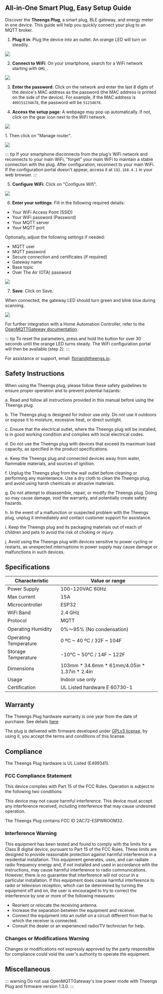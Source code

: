 ## All-in-One Smart Plug, Easy Setup Guide

Discover the **Theengs Plug**, a smart plug, BLE gateway, and energy meter in one device. This guide will help you quickly connect your plug to an MQTT broker.

1. **Plug it in**: Plug the device into an outlet. An orange LED will turn on steadily.
<p align="left">
  <img src="./img/Theengs-plug01-orange.png">
</p>

2. **Connect to WiFi**: On your smartphone, search for a WiFi network starting with `OMG_`.
<p align="left">
  <img src="./img/Theengs-plug01-wifi.png">
</p>

3. **Enter the password**: Click on the network and enter the last 8 digits of the device's MAC address as the password (the MAC address is printed on the side of the device). For example, if the MAC address is `409151234678`, the password will be `51234678`.

4. **Access the setup page**: A webpage may pop up automatically. If not, click on the gear icon next to the WiFi network.
<p align="left">
  <img src="./img/Theengs-plug01-wifi-manage-gear.png">
</p>
1. Then click on "Manage router".
<p align="left">
  <img src="./img/Theengs-plug01-wifi-manage-router.png">
</p>

::: tip
If your smartphone disconnects from the plug's WiFi network and reconnects to your main WiFi, "forget" your main WiFi to maintain a stable connection with the plug. After configuration, reconnect to your main WiFi. If the configuration portal doesn't appear, access it at `192.168.4.1` in your web browser.
:::

5. **Configure WiFi**: Click on "Configure Wifi".
<p align="left">
  <img src="./img/Theengs-plug01-wifi-manage-configure.png">
</p>

6. **Enter your settings**: Fill in the following required details:
* Your WiFi Access Point (SSID)
* Your WiFi password (Password)
* Your MQTT server
* Your MQTT port

Optionally, adjust the following settings if needed:
* MQTT user
* MQTT password
* Secure connection and certificates (if required)
* Gateway name
* Base topic
* Over The Air (OTA) password
<p align="left">
  <img src="./img/Theengs-plug01-wifi-manage-parameter.png">
</p>

7. **Save**: Click on Save.

When connected, the gateway LED should turn green and blink blue during scanning.
<p align="left">
  <img src="./img/Theengs-plug01-green.png">
</p>

For further integration with a Home Automation Controller, refer to the [OpenMQTTGateway documentation](https://docs.openmqttgateway.com/use/ble.html).

::: tip
To reset the parameters, press and hold the button for over 30 seconds until the orange LED turns steady. The WiFi configuration portal will then be available (step 2).
:::

For assistance or support, email: [florian@theengs.io](mailto:florian@theengs.io).

## Safety Instructions
When using the Theengs plug, please follow these safety guidelines to ensure proper operation and to prevent potential hazards:

a. Read and follow all instructions provided in this manual before using the Theengs plug.

b. The Theengs plug is designed for indoor use only. Do not use it outdoors or expose it to moisture, excessive heat, or direct sunlight.

c. Ensure that the electrical outlet, where the Theengs plug will be installed, is in good working condition and complies with local electrical codes.

d. Do not use the Theengs plug with devices that exceed its maximum load capacity, as specified in the product specifications.

e. Keep the Theengs plug and connected devices away from water, flammable materials, and sources of ignition.

f. Unplug the Theengs plug from the wall outlet before cleaning or performing any maintenance. Use a dry cloth to clean the Theengs plug, and avoid using harsh chemicals or abrasive materials.

g. Do not attempt to disassemble, repair, or modify the Theengs plug. Doing so may cause damage, void the warranty, and potentially create safety hazards.

h. In the event of a malfunction or suspected problem with the Theengs plug, unplug it immediately and contact customer support for assistance.

i. Keep the Theengs plug and its packaging materials out of reach of children and pets to avoid the risk of choking or injury.

j. Avoid using the Theengs plug with devices sensitive to power cycling or restarts, as unexpected interruptions in power supply may cause damage or malfunctions in such devices.

## Specifications
|Characteristic|Value or range|
|-|-|
|Power Supply|100-120VAC 60Hz|
|Max current|15A|
|Microcontroller|ESP32|
|WiFi Band|2.4 GHz|
|Protocol|MQTT|
|Operating Humidity|0%～95% (No condensation)|
|Operating Temperature| 0 ºC ~ 40 ºC / 32F ~ 104F|
|Storage Temperature| -10°C ~ 50°C / 14F ~ 122F|
|Dimensions	|103mm * 34.6mm * 61mm/4.05in * 1.37in * 2.4in|
|Usage| Indoor use only|
|Certification| UL Listed hardware E 60730-1|

## Warranty
The Theengs Plug hardware warranty is one year from the date of purchase. See details [here](https://shop.theengs.io/pages/limited-product-warranty)

The plug is delivered with firmware developed under [GPLv3 license](https://github.com/1technophile/OpenMQTTGateway/blob/development/LICENSE.txt), by using it, you accept the terms and conditions of this license.

## Compliance
The Theengs Plug hardware is UL Listed (E499341).

### FCC Compliance Statement
This device complies with Part 15 of the FCC Rules. Operation is subject to the following two conditions:

This device may not cause harmful interference.
This device must accept any interference received, including interference that may cause undesired operation.

The Theengs Plug contains FCC ID 2AC72-ESPWROOM32.

### Interference Warning
This equipment has been tested and found to comply with the limits for a Class B digital device, pursuant to Part 15 of the FCC Rules. These limits are designed to provide reasonable protection against harmful interference in a residential installation. This equipment generates, uses, and can radiate radio frequency energy and, if not installed and used in accordance with the instructions, may cause harmful interference to radio communications. However, there is no guarantee that interference will not occur in a particular installation. If this equipment does cause harmful interference to radio or television reception, which can be determined by turning the equipment off and on, the user is encouraged to try to correct the interference by one or more of the following measures:

* Reorient or relocate the receiving antenna.
* Increase the separation between the equipment and receiver.
* Connect the equipment into an outlet on a circuit different from that to which the receiver is connected.
* Consult the dealer or an experienced radio/TV technician for help.

### Changes or Modifications Warning
Changes or modifications not expressly approved by the party responsible for compliance could void the user's authority to operate the equipment.

## Miscellaneous

::: warning
Do not use OpenMQTTGateway's low power mode with Theengs Plug and firmware version 1.3.0.
:::
